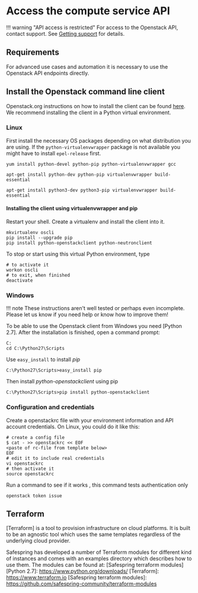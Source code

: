 # Access the compute service API

!!! warning "API access is restricted"
    For access to the Openstack API, contact support. See [Getting support](../service/support.md) for details.
## Requirements

For advanced use cases and automation it is necessary to use the
Openstack API endpoints directly.

## Install the Openstack command line client

Openstack.org instructions on how to install the client can be found
[here]. We recommend installing the client in a Python virtual environment.

[here]: https://docs.openstack.org/user-guide/common/cli-install-openstack-command-line-clients.html

### Linux

First install the necessary OS packages depending on what distribution you are
using. If the `python-virtualenvwrapper` package is not available you might have to install `epel-release` first.

```shell tab="Red Hat Enterprise Linux, CentOS or Fedora"
yum install python-devel python-pip python-virtualenvwrapper gcc
```

```shell tab="Ubuntu or Debian"
apt-get install python-dev python-pip virtualenvwrapper build-essential
```

```shell tab="Ubuntu 24.04"
apt-get install python3-dev python3-pip virtualenvwrapper build-essential
```
#### Installing the client using virtualenvwrapper and pip

Restart your shell. Create a virtualenv and install the client into it.

```shell
mkvirtualenv oscli
pip install --upgrade pip
pip install python-openstackclient python-neutronclient
```

To stop or start using this virtual Python environment, type

```shell
# to activate it
workon oscli
# to exit, when finished
deactivate
```

### Windows

!!! note
    These instructions aren't well tested or perhaps even incomplete.
    Please let us know if you need help or know how to improve them!

To be able to use the Openstack client from Windows you need [Python 2.7].
After the installation is finished, open a command prompt:

```shell
C:
cd C:\Python27\Scripts
```

Use `easy_install` to install _pip_

```shell
C:\Python27\Scripts>easy_install pip
```

Then install _python-openstackclient_ using pip
```shell
C:\Python27\Scripts>pip install python-openstackclient
```


### Configuration and credentials

Create a openstackrc file with your environment information and API account
credentials. On Linux, you could do it like this:

```shell
# create a config file
$ cat - >> openstackrc << EOF
<paste of rc-file from template below>
EOF
# edit it to include real credentials
vi openstackrc
# then activate it
source openstackrc
```

Run a command to see if it works , this command tests authentication only

```shell
openstack token issue
```

## Terraform
[Terraform] is a tool to provision infrastructure on cloud platforms. It is built to be an agnostic tool which uses the same templates regardless of the underlying cloud provider.

Safespring has developed a number of Terraform modules for different kind of instances and comes with an examples directory which describes how to use them. The modules can be found at: [Safespring terraform modules]
[Python 2.7]: https://www.python.org/downloads/
[Terraform]: https://www.terraform.io
[Safespring terraform modules]: https://github.com/safespring-community/terraform-modules
